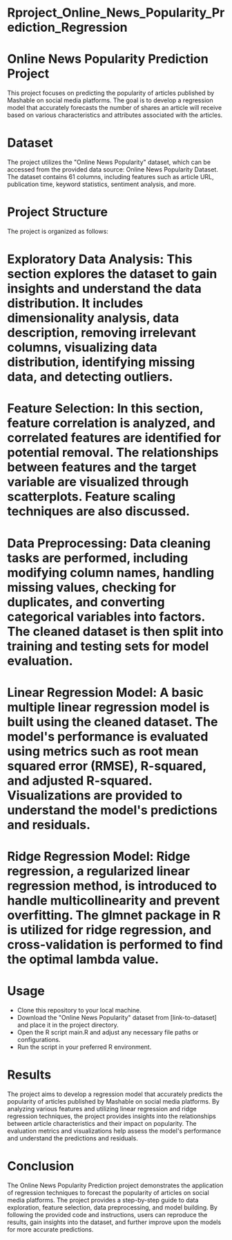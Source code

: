 # Rproject_Online_News_Popularity_Prediction_Regression

# Online News Popularity Prediction Project
This project focuses on predicting the popularity of articles published by Mashable on social media platforms. The goal is to develop a regression model that accurately forecasts the number of shares an article will receive based on various characteristics and attributes associated with the articles.

# Dataset
The project utilizes the "Online News Popularity" dataset, which can be accessed from the provided data source: Online News Popularity Dataset. The dataset contains 61 columns, including features such as article URL, publication time, keyword statistics, sentiment analysis, and more.

# Project Structure
The project is organized as follows:

# Exploratory Data Analysis: This section explores the dataset to gain insights and understand the data distribution. It includes dimensionality analysis, data description, removing irrelevant columns, visualizing data distribution, identifying missing data, and detecting outliers.

# Feature Selection: In this section, feature correlation is analyzed, and correlated features are identified for potential removal. The relationships between features and the target variable are visualized through scatterplots. Feature scaling techniques are also discussed.

# Data Preprocessing: Data cleaning tasks are performed, including modifying column names, handling missing values, checking for duplicates, and converting categorical variables into factors. The cleaned dataset is then split into training and testing sets for model evaluation.

# Linear Regression Model: A basic multiple linear regression model is built using the cleaned dataset. The model's performance is evaluated using metrics such as root mean squared error (RMSE), R-squared, and adjusted R-squared. Visualizations are provided to understand the model's predictions and residuals.

# Ridge Regression Model: Ridge regression, a regularized linear regression method, is introduced to handle multicollinearity and prevent overfitting. The glmnet package in R is utilized for ridge regression, and cross-validation is performed to find the optimal lambda value.

# Usage
- Clone this repository to your local machine.
- Download the "Online News Popularity" dataset from [link-to-dataset] and place it in the project directory.
- Open the R script main.R and adjust any necessary file paths or configurations.
- Run the script in your preferred R environment.

# Results
The project aims to develop a regression model that accurately predicts the popularity of articles published by Mashable on social media platforms. By analyzing various features and utilizing linear regression and ridge regression techniques, the project provides insights into the relationships between article characteristics and their impact on popularity. The evaluation metrics and visualizations help assess the model's performance and understand the predictions and residuals.

# Conclusion
The Online News Popularity Prediction project demonstrates the application of regression techniques to forecast the popularity of articles on social media platforms. The project provides a step-by-step guide to data exploration, feature selection, data preprocessing, and model building. By following the provided code and instructions, users can reproduce the results, gain insights into the dataset, and further improve upon the models for more accurate predictions.
